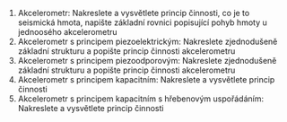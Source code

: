 1. Akcelerometr: Nakreslete a vysvětlete princip činnosti, co je to seismická hmota,
napište základní rovnici popisující pohyb hmoty u jednoosého akcelerometru
2. Akcelerometr s principem piezoelektrickým: Nakreslete zjednodušeně základní
strukturu a popište princip činnosti akcelerometru
3. Akcelerometr s principem piezoodporovým: Nakreslete zjednodušeně základní
strukturu a popište princip činnosti akcelerometru
4. Akcelerometr s principem kapacitním: Nakreslete a vysvětlete princip činnosti
5. Akcelerometr s principem kapacitním s hřebenovým uspořádáním: Nakreslete a
vysvětlete princip činnosti